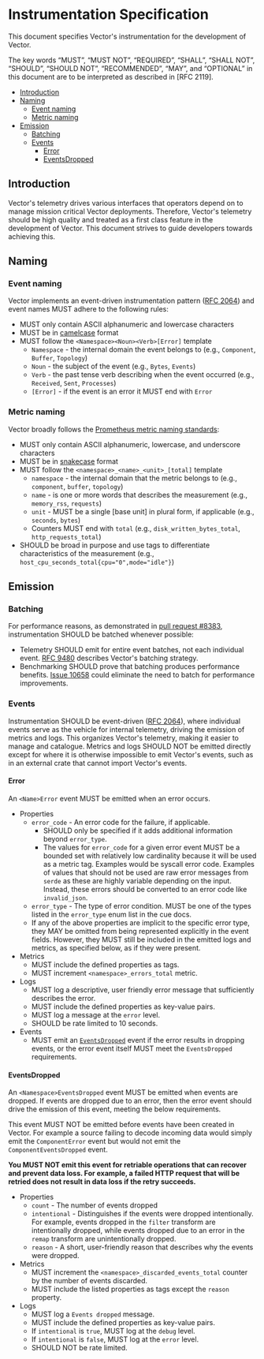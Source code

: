 # Instrumentation Specification

This document specifies Vector's instrumentation for the development of Vector.

The key words “MUST”, “MUST NOT”, “REQUIRED”, “SHALL”, “SHALL NOT”, “SHOULD”,
“SHOULD NOT”, “RECOMMENDED”, “MAY”, and “OPTIONAL” in this document are to be
interpreted as described in [RFC 2119].

- [Introduction](#introduction)
- [Naming](#naming)
  - [Event naming](#event-naming)
  - [Metric naming](#metric-naming)
- [Emission](#emission)
  - [Batching](#batching)
  - [Events](#events)
    - [Error](#error)
    - [EventsDropped](#eventsdropped)

## Introduction

Vector's telemetry drives various interfaces that operators depend on to manage
mission critical Vector deployments. Therefore, Vector's telemetry should be
high quality and treated as a first class feature in the development of Vector.
This document strives to guide developers towards achieving this.

## Naming

### Event naming

Vector implements an event-driven instrumentation pattern ([RFC 2064]) and
event names MUST adhere to the following rules:

- MUST only contain ASCII alphanumeric and lowercase characters
- MUST be in [camelcase] format
- MUST follow the `<Namespace><Noun><Verb>[Error]` template
  - `Namespace` - the internal domain the event belongs to (e.g., `Component`, `Buffer`, `Topology`)
  - `Noun` - the subject of the event (e.g., `Bytes`, `Events`)
  - `Verb` - the past tense verb describing when the event occurred (e.g., `Received`, `Sent`, `Processes`)
  - `[Error]` - if the event is an error it MUST end with `Error`

### Metric naming

Vector broadly follows the [Prometheus metric naming standards]:

- MUST only contain ASCII alphanumeric, lowercase, and underscore characters
- MUST be in [snakecase] format
- MUST follow the `<namespace>_<name>_<unit>_[total]` template
  - `namespace` - the internal domain that the metric belongs to (e.g., `component`, `buffer`, `topology`)
  - `name` - is one or more words that describes the measurement (e.g., `memory_rss`, `requests`)
  - `unit` - MUST be a single [base unit] in plural form, if applicable (e.g., `seconds`, `bytes`)
  - Counters MUST end with `total` (e.g., `disk_written_bytes_total`, `http_requests_total`)
- SHOULD be broad in purpose and use tags to differentiate characteristics of the measurement (e.g., `host_cpu_seconds_total{cpu="0",mode="idle"}`)

## Emission

### Batching

For performance reasons, as demonstrated in [pull request #8383],
instrumentation SHOULD be batched whenever possible:

- Telemetry SHOULD emit for entire event batches, not each individual event.
  [RFC 9480] describes Vector's batching strategy.
- Benchmarking SHOULD prove that batching produces performance benefits.
  [Issue 10658] could eliminate the need to batch for performance improvements.

### Events

Instrumentation SHOULD be event-driven ([RFC 2064]), where individual events
serve as the vehicle for internal telemetry, driving the emission of metrics
and logs. This organizes Vector's telemetry, making it easier to manage and
catalogue. Metrics and logs SHOULD NOT be emitted directly except for where it
is otherwise impossible to emit Vector's events, such as in an external crate
that cannot import Vector's events.

#### Error

An `<Name>Error` event MUST be emitted when an error occurs.

- Properties
  - `error_code` - An error code for the failure, if applicable.
    - SHOULD only be specified if it adds additional information beyond
      `error_type`.
    - The values for `error_code` for a given error event MUST be a bounded set
      with relatively low cardinality because it will be used as a metric tag.
      Examples would be syscall error code. Examples of values that should not
      be used are raw error messages from `serde` as these are highly variable
      depending on the input. Instead, these errors should be converted to an
      error code like `invalid_json`.
  - `error_type` - The type of error condition. MUST be one of the types listed
    in the `error_type` enum list in the cue docs.
  - If any of the above properties are implicit to the specific error
    type, they MAY be omitted from being represented explicitly in the
    event fields. However, they MUST still be included in the emitted
    logs and metrics, as specified below, as if they were present.
- Metrics
  - MUST include the defined properties as tags.
  - MUST increment `<namespace>_errors_total` metric.
- Logs
  - MUST log a descriptive, user friendly error message that sufficiently
    describes the error.
  - MUST include the defined properties as key-value pairs.
  - MUST log a message at the `error` level.
  - SHOULD be rate limited to 10 seconds.
- Events
  - MUST emit an [`EventsDropped`] event if the error results in dropping
    events, or the error event itself MUST meet the `EventsDropped`
    requirements.

#### EventsDropped

An `<Namespace>EventsDropped` event MUST be emitted when events are dropped.
If events are dropped due to an error, then the error event should drive the
emission of this event, meeting the below requirements.

This event MUST NOT be emitted before events have been created in Vector. For
example a source failing to decode incoming data would simply emit the
`ComponentError` event but would not emit the `ComponentEventsDropped` event.

**You MUST NOT emit this event for retriable operations that can recover and
prevent data loss. For example, a failed HTTP request that will be retried does
not result in data loss if the retry succeeds.**

- Properties
  - `count` - The number of events dropped
  - `intentional` - Distinguishes if the events were dropped intentionally. For
    example, events dropped in the `filter` transform are intentionally dropped,
    while events dropped due to an error in the `remap` transform are
    unintentionally dropped.
  - `reason` - A short, user-friendly reason that describes why the events were
    dropped.
- Metrics
  - MUST increment the `<namespace>_discarded_events_total` counter by the
    number of events discarded.
  - MUST include the listed properties as tags except the `reason` property.
- Logs
  - MUST log a `Events dropped` message.
  - MUST include the defined properties as key-value pairs.
  - If `intentional` is `true`, MUST log at the `debug` level.
  - If `intentional` is `false`, MUST log at the `error` level.
  - SHOULD NOT be rate limited.


[camelcase]: https://en.wikipedia.org/wiki/Camel_case
[`EventsDropped`]: #EventsDropped
[Issue 10658]: https://github.com/vectordotdev/vector/issues/10658
[Prometheus metric naming standards]: https://prometheus.io/docs/practices/naming/
[pull request #8383]: https://github.com/vectordotdev/vector/pull/8383/
[RFC 2064]: https://github.com/vectordotdev/vector/blob/master/rfcs/2020-03-17-2064-event-driven-observability.md
[RFC 9480]: https://github.com/vectordotdev/vector/blob/master/rfcs/2021-10-22-9480-processing-arrays-of-events.md
[single base unit]: https://en.wikipedia.org/wiki/SI_base_unit
[snakecase]: https://en.wikipedia.org/wiki/Snake_case
